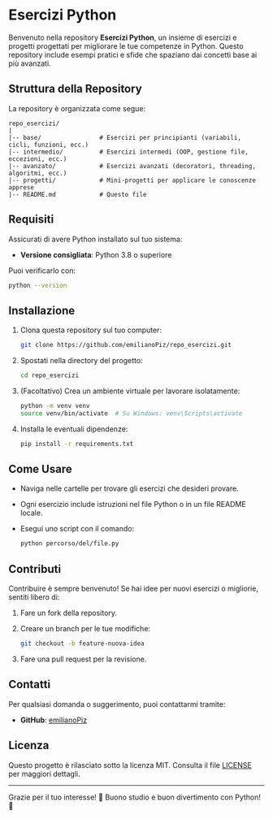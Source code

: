 # Esercizi Python

Benvenuto nella repository **Esercizi Python**, un insieme di esercizi e progetti progettati per migliorare le tue competenze in Python. Questo repository include esempi pratici e sfide che spaziano dai concetti base ai più avanzati.

## Struttura della Repository

La repository è organizzata come segue:

```
repo_esercizi/
|
|-- base/                # Esercizi per principianti (variabili, cicli, funzioni, ecc.)
|-- intermedio/          # Esercizi intermedi (OOP, gestione file, eccezioni, ecc.)
|-- avanzato/            # Esercizi avanzati (decoratori, threading, algoritmi, ecc.)
|-- progetti/            # Mini-progetti per applicare le conoscenze apprese
|-- README.md            # Questo file
```

## Requisiti

Assicurati di avere Python installato sul tuo sistema:

- **Versione consigliata**: Python 3.8 o superiore

Puoi verificarlo con:

```bash
python --version
```

## Installazione

1. Clona questa repository sul tuo computer:

   ```bash
   git clone https://github.com/emilianoPiz/repo_esercizi.git
   ```

2. Spostati nella directory del progetto:

   ```bash
   cd repo_esercizi
   ```

3. (Facoltativo) Crea un ambiente virtuale per lavorare isolatamente:

   ```bash
   python -m venv venv
   source venv/bin/activate  # Su Windows: venv\Scripts\activate
   ```

4. Installa le eventuali dipendenze:

   ```bash
   pip install -r requirements.txt
   ```

## Come Usare

- Naviga nelle cartelle per trovare gli esercizi che desideri provare.
- Ogni esercizio include istruzioni nel file Python o in un file README locale.
- Esegui uno script con il comando:

   ```bash
   python percorso/del/file.py
   ```

## Contributi

Contribuire è sempre benvenuto! Se hai idee per nuovi esercizi o migliorie, sentiti libero di:

1. Fare un fork della repository.
2. Creare un branch per le tue modifiche:

   ```bash
   git checkout -b feature-nuova-idea
   ```

3. Fare una pull request per la revisione.

## Contatti

Per qualsiasi domanda o suggerimento, puoi contattarmi tramite:


- **GitHub**: [emilianoPiz](https://github.com/emilianoPiz)

## Licenza

Questo progetto è rilasciato sotto la licenza MIT. Consulta il file [LICENSE](LICENSE) per maggiori dettagli.

---

Grazie per il tuo interesse! 🎉 Buono studio e buon divertimento con Python! 🐍
